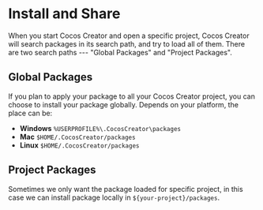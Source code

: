 # Install and Share

When you start Cocos Creator and open a specific project, Cocos Creator will search packages in its search path, and try to load all of them. There are two search paths --- "Global Packages" and "Project Packages".

## Global Packages

If you plan to apply your package to all your Cocos Creator project, you can choose to install your package globally. Depends on your platform, the place can be:

 - **Windows** `%USERPROFILE%\.CocosCreator\packages`
 - **Mac** `$HOME/.CocosCreator/packages`
 - **Linux** `$HOME/.CocosCreator/packages`

## Project Packages

Sometimes we only want the package loaded for specific project, in this case we can install package locally in `${your-project}/packages`.
